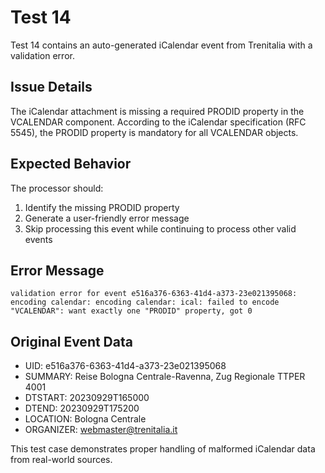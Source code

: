 # Test 14

Test 14 contains an auto-generated iCalendar event from Trenitalia with a validation error.

## Issue Details

The iCalendar attachment is missing a required PRODID property in the VCALENDAR component. According to the iCalendar specification (RFC 5545), the PRODID property is mandatory for all VCALENDAR objects.

## Expected Behavior

The processor should:
1. Identify the missing PRODID property
2. Generate a user-friendly error message
3. Skip processing this event while continuing to process other valid events

## Error Message

```
validation error for event e516a376-6363-41d4-a373-23e021395068: encoding calendar: encoding calendar: ical: failed to encode "VCALENDAR": want exactly one "PRODID" property, got 0
```

## Original Event Data

- UID: e516a376-6363-41d4-a373-23e021395068
- SUMMARY: Reise Bologna Centrale-Ravenna, Zug Regionale TTPER 4001
- DTSTART: 20230929T165000
- DTEND: 20230929T175200
- LOCATION: Bologna Centrale
- ORGANIZER: webmaster@trenitalia.it

This test case demonstrates proper handling of malformed iCalendar data from real-world sources.